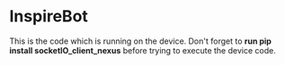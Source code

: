 # InspireBot

This is the code which is running on the device.
Don't forget to **run pip install socketIO_client_nexus** before trying to execute the device code.